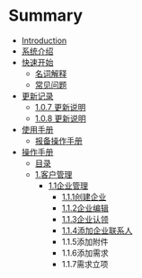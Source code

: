 # Summary

* [Introduction](README.md)
* [系统介绍](/系统介绍.md)
* [快速开始](/快速开始.md)
  * [名词解释](/快速开始.md)
  * [常见问题](/常见问题.md)
* [更新记录](geng-xin-ji-lu.md)
  * [1.0.7 更新说明](/107-geng-xin-shuo-ming.md)
  * [1.0.8 更新说明](/108-geng-xin-shuo-ming.md)
* [使用手册](/shi-yong-shou-ce.md)
  * [报备操作手册](/bao-bei-cao-zuo-shou-ce.md)
* [操作手册](mu-lu.md)
  * [目录](mu-lu/test.md)
  * [1.客户管理](mu-lu/ke-hu-guan-li.md)
    * [1.1企业管理](mu-lu/ke-hu-guan-li/qi-ye-guan-li.md)
      * [1.1.1创建企业](mu-lu/ke-hu-guan-li/qi-ye-guan-li/111chuang-jian-qi-ye.md)
      * [1.1.2企业编辑](mu-lu/ke-hu-guan-li/qi-ye-guan-li/112qi-ye-bian-ji.md)
      * [1.1.3企业认领](mu-lu/ke-hu-guan-li/qi-ye-guan-li/113qi-ye-ren-ling.md)
      * [1.1.4添加企业联系人](mu-lu/ke-hu-guan-li/qi-ye-guan-li/114tian-jia-qi-ye-lian-xi-ren.md)
      * 1.1.5添加附件
      * 1.1.6添加需求
      * 1.1.7需求立项

